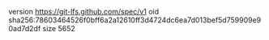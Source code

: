 version https://git-lfs.github.com/spec/v1
oid sha256:78603464526f0bff6a2a12610ff3d4724dc6ea7d013bef5d759909e90ad7d2df
size 5652
